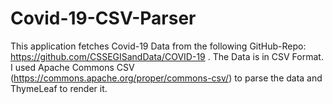 # Covid-19-CSV-Parser

This application fetches Covid-19 Data from the following GitHub-Repo: https://github.com/CSSEGISandData/COVID-19 .
The Data is in CSV Format. I used Apache Commons CSV (https://commons.apache.org/proper/commons-csv/) to parse the data and ThymeLeaf to render it.